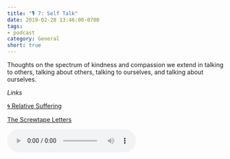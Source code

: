 ```yaml
---
title: "🎙 7: Self Talk"
date: 2019-02-28 13:46:00-0700
tags:
- podcast
category: General
short: true
---
```


Thoughts on the spectrum of kindness and compassion we extend in talking to others, talking about others, talking to ourselves, and talking about ourselves.

*Links*

[🌀 Relative Suffering](gospellibrary://www.bennorris.org/2019/02/19/relative-suffering.html)

[The Screwtape Letters](https://en.m.wikipedia.org/wiki/The_Screwtape_Letters)

<audio controls="controls" src="https://media.bennorris.org/images/bennorris/uploads/2019/075d9c55ee.mp3" />

